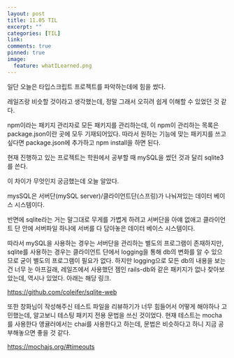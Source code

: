 ```yaml
---
layout: post
title: 11.05 TIL
excerpt: ""
categories: [TIL]
link:
comments: true
pinned: true
image:
  feature: whatILearned.png
---
```


일단 오늘은 타입스크립트 프로젝트를 파악하는데에 힘을 썼다.

레일즈랑 비슷할 것이라고 생각했는데, 정말 그래서 오히려 쉽게 이해할 수 있었던 것 같다.

npm이라는 패키지 관리자로 모든 패키지를 관리하는데, 이 npm이 관리하는 목록은 package.json이란 곳에 모두 기재되어있다. 따라서 원하는 기능에 맞는 패키지를 쓰고 싶다면 package.json에 추가하고 npm install을 하면 된다.

현재 진행하고 있는 프로젝트는 학원에서 공부할 때 mySQL을 썼던 것과 달리 sqlite3를 쓴다.

이 차이가 무엇인지 궁금했는데 오늘 알았다.

mysSQL은 서버단(mySQL server)/클라이언트단(스프링)가 나눠져있는 데이터 베이스 시스템이다.

반면에 sqlite라는 거는 말그대로 무게를 가볍게 하려고 서버단을 아얘 없애고 클라이언트 단 안에 서버파일 하나에 서버를 다 담아놓은 데이터 베이스 시스템이다.

따라서 mySQL을 사용하는 경우는 서버단을 관리하는 별도의 프로그램이 존재하지만, sqlite를 사용하는 경우는 클라이언트 단에서 logging을 통해 db의 변화를 알 수 있으므로 굳이 별도의 프로그램이 필요가 없다. 하지만 logging으로 모든 db의 내용을 보는 건 너무 눈 아프길래, 레일즈에서 사용했던 젬인 rails-db와 같은 패키지가 없나 찾아보았는데, 역시나 있었다. 아래는 해당 링크.

<https://github.com/coleifer/sqlite-web>

또한 창화님이 작성해주신 테스트 파일을 리뷰하기가 너무 힘들어서 어떻게 해야하나 고민했는데, 알고보니 테스팅 패키지 전용 문법을 쓰신 것이었다. 현재 테스트는 mocha를 사용한다 앵귤러에서는 chai를 사용한다고 하는데, 문법은 비슷하다고 하니 지금 공부해놓으면 좋을 것 같다.

<https://mochajs.org/#timeouts>
